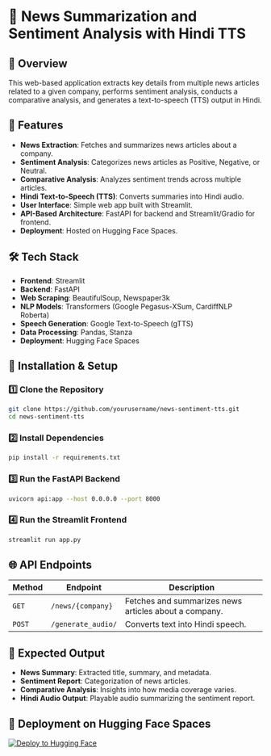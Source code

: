 # 📰 News Summarization and Sentiment Analysis with Hindi TTS

## 📌 Overview
This web-based application extracts key details from multiple news articles related to a given company, performs sentiment analysis, conducts a comparative analysis, and generates a text-to-speech (TTS) output in Hindi.

## 🎯 Features
- **News Extraction**: Fetches and summarizes news articles about a company.
- **Sentiment Analysis**: Categorizes news articles as Positive, Negative, or Neutral.
- **Comparative Analysis**: Analyzes sentiment trends across multiple articles.
- **Hindi Text-to-Speech (TTS)**: Converts summaries into Hindi audio.
- **User Interface**: Simple web app built with Streamlit.
- **API-Based Architecture**: FastAPI for backend and Streamlit/Gradio for frontend.
- **Deployment**: Hosted on Hugging Face Spaces.

## 🛠️ Tech Stack
- **Frontend**: Streamlit
- **Backend**: FastAPI
- **Web Scraping**: BeautifulSoup, Newspaper3k
- **NLP Models**: Transformers (Google Pegasus-XSum, CardiffNLP Roberta)
- **Speech Generation**: Google Text-to-Speech (gTTS)
- **Data Processing**: Pandas, Stanza
- **Deployment**: Hugging Face Spaces

## 🚀 Installation & Setup
### 1️⃣ Clone the Repository
```bash
git clone https://github.com/yourusername/news-sentiment-tts.git
cd news-sentiment-tts
```

### 2️⃣ Install Dependencies
```bash
pip install -r requirements.txt
```

### 3️⃣ Run the FastAPI Backend
```bash
uvicorn api:app --host 0.0.0.0 --port 8000
```

### 4️⃣ Run the Streamlit Frontend
```bash
streamlit run app.py
```

## 🌐 API Endpoints
| Method | Endpoint | Description |
|--------|----------|-------------|
| `GET` | `/news/{company}` | Fetches and summarizes news articles about a company. |
| `POST` | `/generate_audio/` | Converts text into Hindi speech. |

## 📌 Expected Output
- **News Summary**: Extracted title, summary, and metadata.
- **Sentiment Report**: Categorization of news articles.
- **Comparative Analysis**: Insights into how media coverage varies.
- **Hindi Audio Output**: Playable audio summarizing the sentiment report.

## 📢 Deployment on Hugging Face Spaces
[![Deploy to Hugging Face](https://img.shields.io/badge/Deploy-Hugging%20Face-blue?logo=huggingface)](https://huggingface.co/spaces/your-deployment-link)


